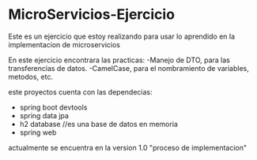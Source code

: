# MicroServicios-Ejercicio

Este es un ejercicio que estoy realizando para usar lo aprendido en la implementacion de microservicios

En este ejercicio encontrara las practicas:
-Manejo de DTO, para las transferencias de datos.
-CamelCase, para el nombramiento de variables, metodos, etc.

este proyectos cuenta con las dependecias:

- spring boot devtools
- spring data jpa
- h2 database //es una base de datos en memoria
- spring web

actualmente se encuentra en la version 1.0 "proceso de implementacion"
